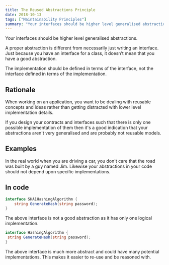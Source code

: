 ```yaml
---
title: The Reused Abstractions Principle
date: 2018-10-13
tags: ["Maintainability Principles"]
summary: "Your interfaces should be higher level generalised abstractions."
---
```


Your interfaces should be higher level generalised abstractions.

A proper abstraction is different from necessarily just writing an interface.
Just because you have an interface for a class, it doesn’t mean that you have a
good abstraction.

The implementation should be defined in terms of the interface, not the
interface defined in terms of the implementation.

## Rationale

When working on an application, you want to be dealing with reusable concepts
and ideas rather than getting distracted with lower level implementation
details.

If you design your contracts and interfaces such that there is only one possible
implementation of them then it's a good indication that your abstractions aren't
very generalised and are probably not reusable models.

## Examples

In the real world when you are driving a car, you don't care that the road was
built by a guy named Jim. Likewise your abstractions in your code should not
depend upon specific implementations.

## In code

```csharp
interface SHA1HashingAlgorithm {
    string GenerateHash(string password);
}
```

The above interface is not a good abstraction as it has only one logical
implementation.

```csharp
interface HashingAlgorithm {
 string GenerateHash(string password);
}
```

The above interface is much more abstract and could have many potential
implementations. This makes it easier to re-use and be reasoned with.